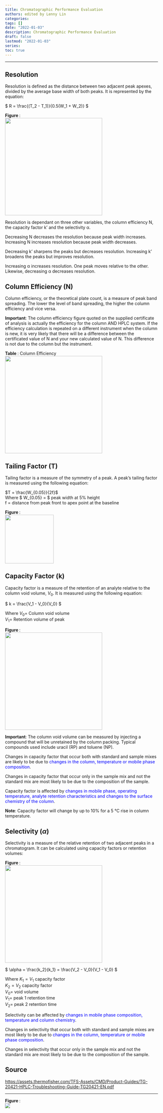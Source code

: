 ```yaml
---
title: Chromatographic Performance Evaluation
authors: edited by Lenny Lin
categories: 
tags: []
date: "2022-01-03"
description: Chromatographic Performance Evaluation
draft: false
lastmod: "2022-01-03"
series:
toc: true
---
```



<!--more-->
---

## Resolution

Resolution is defined as the distance between two adjacent peak apexes, divided by the average base width of both peaks. It is represented by the equation:

$ R = \frac{(T_2 - T_1)}{0.5(W_1 + W_2)} $


<figcaption><b>Figure </b>: </figcaption>
<img width="320" height=auto src = "/docs/images/Screenshot 2022-01-14 223344.png"/>


Resolution is dependant on three other variables, the column efficiency N, the capacity factor k’ and the selectivity α.

Decreasing N decreases the resolution because peak width increases. Increasing N increases resolution because peak width decreases.

Decreasing k’ sharpens the peaks but decreases resolution. Increasing k’ broadens the peaks but improves resolution.  

Increasing α increases resolution. One peak moves relative to the other. Likewise, decreasing α decreases resolution.


## Column Efficiency (N)

Column efficiency, or the theoretical plate count, is a measure of peak band spreading. The lower the level of band spreading, the higher the column efficiency and vice versa.

<b>Important</b>: The column efficiency figure quoted on the supplied certificate of analysis is actually the efficiency for the column AND HPLC system. If the efficiency calculation is repeated on a different instrument when the column is new, it is very likely that there will be a difference between the certificated value of N and your new calculated value of N. This difference is not due to the column but the instrument.  


<figcaption><b>Table </b>: Column Efficiency</figcaption>
<img width="320" height=auto src = "/docs/images/Screenshot 2022-01-14 224138.png"/>


## Tailing Factor (T)

Tailing factor is a measure of the symmetry of a peak. A peak’s tailing factor is measured using the following equation:

$T = \frac{W_{0.05}}{2f}$  
Where $ W_{0.05} = $ peak width at 5% height  
f = distance from peak front to apex point at the baseline  


<figcaption><b>Figure </b>: </figcaption>
<img width="160" height=auto src = "/docs/images/Screenshot 2022-01-14 225106.png"/>


## Capacity Factor (k)

Capacity factor is a measure of the retention of an analyte relative to the column void volume, $V_0$. It is measured using the following equation:

$ k = \frac{V_1 - V_0}{V_0} $

Where $V_0 =$ Column void volume  
$V_1 =$ Retention volume of peak


<figcaption><b>Figure </b>: </figcaption>
<img width="320" height=auto src = "/docs/images/Screenshot 2022-01-15 123928.png"/>


<b>Important</b>: The column void volume can be measured by injecting a compound that will be unretained by the column packing. Typical compounds used include uracil (RP) and toluene (NP).

Changes in capacity factor that occur both with standard and sample mixes are likely to be due to <font color = "blue">changes in the column, temperature or mobile phase composition</font>.  

Changes in capacity factor that occur only in the sample mix and not the standard mix are most likely to be due to the composition of the sample.  

Capacity factor is affected by <font color = "blue">changes in mobile phase, operating temperature, analyte retention characteristics and changes to the surface chemistry of the column</font>.  

<b>Note</b>: Capacity factor will change by up to 10% for a 5 °C rise in column temperature.  


## Selectivity ($\alpha$)

Selectivity is a measure of the relative retention of two adjacent peaks in a chromatogram. It can be calculated using capacity factors or retention volumes:  


<figcaption><b>Figure </b>: </figcaption>
<img width="320" height=auto src = "/docs/images/Screenshot 2022-01-15 125917.png"/>


$ \alpha = \frac{k_2}{k_1} = \frac{V_2 - V_0}{V_1 - V_0} $

Where $K_1 = V_1$ capacity factor  
 $K_2 = V_2$ capacity factor  
 $V_0 =$ void volume  
 $V_1 =$ peak 1 retention time  
 $V_2 =$ peak 2 retention time  
 
Selectivity can be affected by <font color = "blue">changes in mobile phase composition, temperature and column chemistry</font>.

Changes in selectivity that occur both with standard and sample mixes are most likely to be due to <font color = "blue">changes in the column, temperature or mobile phase composition</font>.

Changes in selectivity that occur only in the sample mix and not the standard mix are most likely to be due to the composition of the sample. 
 
 

## Source

https://assets.thermofisher.com/TFS-Assets/CMD/Product-Guides/TG-20421-HPLC-Troubleshooting-Guide-TG20421-EN.pdf




____
<figcaption><b>Figure </b>: </figcaption>
<img src = "/docs/images/"/>